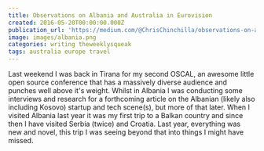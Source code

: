 ```yaml
---
title: Observations on Albania and Australia in Eurovision
created: 2016-05-20T00:00:00.000Z
publication_url: 'https://medium.com/@ChrisChinchilla/observations-on-albania-and-australia-in-eurovision-b09be9e1c9b9#.pgltgcs8z'
image: images/albania.png
categories: writing theweeklysqueak
tags: australia europe travel
---
```


Last weekend I was back in Tirana for my second OSCAL, an awesome little open source conference that has a massively diverse audience and punches well above it's weight. Whilst in Albania I was conducting some interviews and research for a forthcoming article on the Albanian (likely also including Kosovo) startup and tech scene(s), but more of that later. When I visited Albania last year it was my first trip to a Balkan country and since then I have visited Serbia (twice) and Croatia. Last year, everything was new and novel, this trip I was seeing beyond that into things I might have missed.
